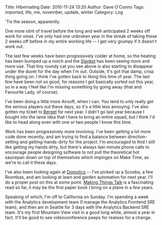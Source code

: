 Title: Hibernating
Date: 2010-11-24 13:20
Author: Dave O'Conno
Tags: imported, life, me, november, update, winter
Category: Log

'Tis the season, apparently.

One more stint of travel before the long and well-anticipated 2 weeks
off work for xmas. I've only had one unbroken year in the streak of
taking these 2 weeks off before in my entire working life -- I get very
grumpy if it doesn't work out.

The last few weeks have been progressively colder at home, so the
heating has been bumped up a notch and the [Slanket] has been seeing
more and more use. That tiny roundy cat you see above is also starting
to disappear under the duvet for the day when I'm out. Outside, it's got
that damp, crisp thing going on. I think I've gotten back to liking this
time of year. The last few have been not so good, for reasons I got
basically sorted out this year, so in a way I feel like I'm missing
something by going away (that and Favourite Lady, of course).

I've been doing a little more Airsoft, when I can. You tend to only
really get the serious players out these days, so it's a little less
annoying. I've also gotten my ticket to [Berget] for next year. I
didn't go last year because I bought into the lame idea that I have to
bring an entire squad, but I think I'd like to head along even with one
or two people I know this time.

Work has been progressively more involving. I've been getting a lot more
code done recently, and am trying to find a balance between
direction-setting and getting-hands-dirty for the project. I'm
encouraged to find I still like getting my hands dirty, but there's
always last-minute phone calls to encourage people designing software to
not pull the theoretical hot saucepan down on top of themselves which
impinges on Make Time, as we're to call it these days.

I've also been looking again at [Domotics] -- I've picked up a Scooba,
a few Roombas, and am looking at lawn and garden automation for next
year. I'll do a proper post on this at some point. [Making Things
Talk] is a fascinating read so far, it may be the first paper book I
bring on a plane in a few years.

Speaking of which, I'm off to California on Sunday. I'm spending a week
with the Analytics development team (I manage the Analytics Frontend SRE
team), and then am in Seattle for 3 days with the Analytics Backend SRE
team. It's my first Mountain View visit in a good long while, almost a
year in fact. It'll be good to see videoconference peeps for realsies
for a change.

  [Slanket]: https://www.theslanket.com/
  [Berget]: https://www.berget-events.com/
  [Domotics]: https://en.wikipedia.org/wiki/Home_automation
  [Making Things Talk]: https://www.amazon.com/Making-Things-Talk-Practical-Connecting/dp/0596510519/ref=sr_1_1?ie=UTF8&qid=1290604399&sr=8-1

